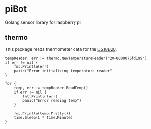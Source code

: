 # piBot
Golang sensor library for raspberry pi


## thermo
This package reads thermometer data for the [DS18B20](https://learn.adafruit.com/adafruits-raspberry-pi-lesson-11-ds18b20-temperature-sensing/overview).

```
tempReader, err := thermo.NewTemperatureReader("28-0000075fd199")
if err != nil {
	fmt.Println(err)
	panic("Error initializing temperature reader")
}

for {
	temp, err := tempReader.ReadTemp()
	if err != nil {
		fmt.Println(err)
		panic("Error reading temp")
	}

	fmt.Println(temp.Pretty())
	time.Sleep(1 * time.Minute)
}
```